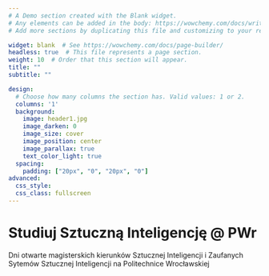 ```yaml
---
# A Demo section created with the Blank widget.
# Any elements can be added in the body: https://wowchemy.com/docs/writing-markdown-latex/
# Add more sections by duplicating this file and customizing to your requirements.

widget: blank  # See https://wowchemy.com/docs/page-builder/
headless: true  # This file represents a page section.
weight: 10  # Order that this section will appear.
title: ""
subtitle: ""

design:
  # Choose how many columns the section has. Valid values: 1 or 2.
  columns: '1'
  background: 
    image: header1.jpg
    image_darken: 0
    image_size: cover
    image_position: center
    image_parallax: true
    text_color_light: true
  spacing:
    padding: ["20px", "0", "20px", "0"]
advanced:
  css_style:
  css_class: fullscreen
---
```

# Studiuj Sztuczną Inteligencję @ PWr

Dni otwarte magisterskich kierunków Sztucznej Inteligencji i Zaufanych Sytemów Sztucznej Inteligencji na Politechnice Wrocławskiej
